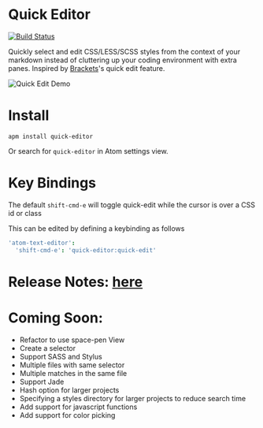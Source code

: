 # Quick Editor
[![Build Status](https://travis-ci.org/Maushundb/quick-editor.svg?branch=master)](https://travis-ci.org/Maushundb/quick-editor)

Quickly select and edit CSS/LESS/SCSS styles from the context of your markdown instead of cluttering up your coding environment with extra panes.
Inspired by [Brackets](http://brackets.io/)'s quick edit feature.

![Quick Edit Demo](https://github.com/Maushundb/quick-editor/blob/master/quick-edit.gif?raw=true)

# Install
```
apm install quick-editor
```

Or search for <code>quick-editor</code> in Atom settings view.

# Key Bindings
The default <code>shift-cmd-e</code> will toggle quick-edit while the cursor is over a CSS id or class

This can be edited by defining a keybinding as follows

```coffee
'atom-text-editor':
  'shift-cmd-e': 'quick-editor:quick-edit'
```


# Release Notes: [here](./CHANGELOG.md)

# Coming Soon:
  * Refactor to use space-pen View
  * Create a selector
  * Support SASS and Stylus
  * Multiple files with same selector
  * Multiple matches in the same file
  * Support Jade
  * Hash option for larger projects
  * Specifying a styles directory for larger projects to reduce search time
  * Add support for javascript functions
  * Add support for color picking
